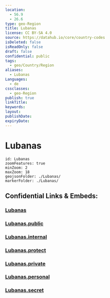 ```yaml
---
location:
  - 56.9
  - 26.6
type: geo-Region
title: Lubanas
license: CC BY-SA 4.0
source: https://datahub.io/core/country-codes
isDeleted: false
isReadOnly: false
draft: false
confidential: public
tags:
  - geo/Country/Region
aliases:
  - Lubanas
Languages:
  - de
cssclasses:
  - geo-Region
publish: true
linkTitle:
keywords:
layout:
publishDate:
expiryDate:
---
```


# Lubanas

```leaflet
id: Lubanas
zoomFeatures: true 
minZoom: 2 
maxZoom: 18
geojsonFolder: ./Lubanas/
markerFolder: ./Lubanas/
```


## Confidential Links & Embeds: 

### [Lubanas](/_Standards/Earth/Continent/Europe/Europe~North/Latvia/Counties/Lubanas.md) 

### [Lubanas.public](/_public/Earth/Continent/Europe/Europe~North/Latvia/Counties/Lubanas.public.md) 

### [Lubanas.internal](/_internal/Earth/Continent/Europe/Europe~North/Latvia/Counties/Lubanas.internal.md) 

### [Lubanas.protect](/_protect/Earth/Continent/Europe/Europe~North/Latvia/Counties/Lubanas.protect.md) 

### [Lubanas.private](/_private/Earth/Continent/Europe/Europe~North/Latvia/Counties/Lubanas.private.md) 

### [Lubanas.personal](/_personal/Earth/Continent/Europe/Europe~North/Latvia/Counties/Lubanas.personal.md) 

### [Lubanas.secret](/_secret/Earth/Continent/Europe/Europe~North/Latvia/Counties/Lubanas.secret.md)

